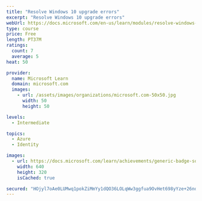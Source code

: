 ```yaml
---
title: "Resolve Windows 10 upgrade errors"
excerpt: "Resolve Windows 10 upgrade errors"
webUrl: https://docs.microsoft.com/en-us/learn/modules/resolve-windows-10-upgrade-errors/
type: course
price: Free
length: PT37M
ratings:
  count: 7
  average: 5
heat: 50

provider:
  name: Microsoft Learn
  domain: microsoft.com
  images:
    - url: /assets/images/organizations/microsoft.com-50x50.jpg
      width: 50
      height: 50

levels:
  - Intermediate

topics:
  - Azure
  - Identity

images:
  - url: https://docs.microsoft.com/learn/achievements/generic-badge-social.png
    width: 640
    height: 320
    isCached: true

secured: "HOjyl7oAe0LUMwq1pokZiMmYy1dQO36LOLqWw3ggfua9OvHet698yYze+26ndJowXLKn6KH5dVZqPBtahf0ajkRgkEUUv42mA+dRFPRmGO84pg24e/VL5vK0b6UYnij8GlJSHsNTXU+GZ752u1b665sKoWXolWMh3w7eb/7SJsEiM8d13vzDXREvFdu0gABxygdiS8dAbREFMPig3MyO6TkdNQ8zLQ3+v03P0E9tFnmy+CyqLYe36kTgq8LPVr0a3dtjiaI/yt566k7zx6Jaue637lVgK/mKy2YbbFSnmXoz7oP0L5G+6rW7+Zlble5vvLP9mJw5xQEVkOA+uT+P5uuQbrDARmNPUSLyTlTFe49DalATMYcqPNy3SjzY7VMxf+I1qh9cwmzHBQEeoIY+yNQsinl8Sks0l0uHootFswI=;rocdjkxroGuQC1Z7woXCkA=="
---
```


